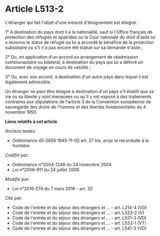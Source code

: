 # Article L513-2

L'étranger qui fait l'objet d'une mesure d'éloignement est éloigné :

1° A destination du pays dont il a la nationalité, sauf si l'Office français de protection des réfugiés et apatrides ou la
Cour nationale du droit d'asile lui a reconnu le statut de réfugié ou lui a accordé le bénéfice de la protection subsidiaire
ou s'il n'a pas encore été statué sur sa demande d'asile ;

2° Ou, en application d'un accord ou arrangement de réadmission communautaire ou bilatéral, à destination du pays qui lui a
délivré un document de voyage en cours de validité ;

3° Ou, avec son accord, à destination d'un autre pays dans lequel il est légalement admissible.

Un étranger ne peut être éloigné à destination d'un pays s'il établit que sa vie ou sa liberté y sont menacées ou qu'il y est
exposé à des traitements contraires aux stipulations de l'article 3 de la Convention européenne de sauvegarde des droits de
l'homme et des libertés fondamentales du 4 novembre 1950.

**Liens relatifs à cet article**

_Anciens textes_:

  - Ordonnance 45-2658 1945-11-02 art. 27 bis, ecqc la reconduite à la frontière

_Codifié par_:

  - Ordonnance n°2004-1248 du 24 novembre 2004
  - Loi n°2006-911 du 24 juillet 2006

_Modifié par_:

  - Loi n°2016-274 du 7 mars 2016 - art. 32

_Cité par_:

  - Code de l'entrée et du séjour des étrangers et ... - art. L214-4 (VD)
  - Code de l'entrée et du séjour des étrangers et ... - art. L523-2 (V)
  - Code de l'entrée et du séjour des étrangers et ... - art. L531-3 (VD)
  - Code de l'entrée et du séjour des étrangers et ... - art. L533-1 (VT)
  - Code de l'entrée et du séjour des étrangers et ... - art. L541-3 (VD)

